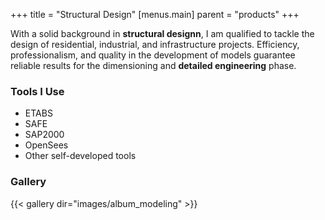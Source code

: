 +++
title = "Structural Design"
[menus.main]
  parent = "products"
+++

With a solid background in **structural designn**, I am qualified to tackle the design of residential, industrial, and infrastructure projects. Efficiency, professionalism, and quality in the development of models guarantee reliable results for the dimensioning and **detailed engineering** phase.

### Tools I Use

- ETABS  
- SAFE  
- SAP2000  
- OpenSees  
- Other self-developed tools

### Gallery

{{< gallery dir="images/album_modeling" >}}
